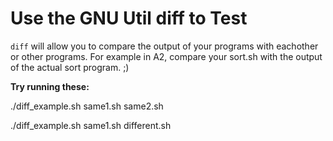 # Use the GNU Util diff to Test

`diff` will allow you to compare the output of your programs with eachother or other programs. For example in A2, compare your sort.sh with the output of the actual sort program. ;)

**Try running these:**

./diff_example.sh same1.sh same2.sh 

./diff_example.sh same1.sh different.sh

